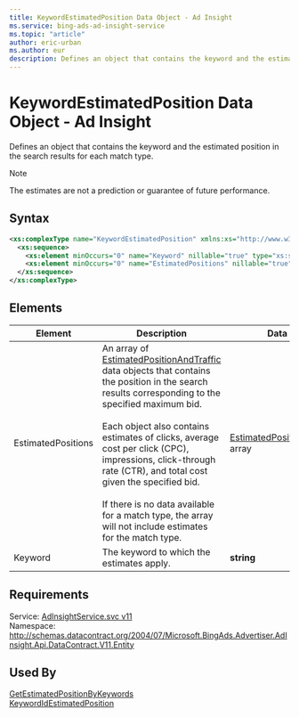 ```yaml
---
title: KeywordEstimatedPosition Data Object - Ad Insight
ms.service: bing-ads-ad-insight-service
ms.topic: "article"
author: eric-urban
ms.author: eur
description: Defines an object that contains the keyword and the estimated position in the search results for each match type.
---
```

# KeywordEstimatedPosition Data Object - Ad Insight
Defines an object that contains the keyword and the estimated position in the search results for each match type.

> [!NOTE]
> The estimates are not a prediction or guarantee of future performance.

## Syntax
```xml
<xs:complexType name="KeywordEstimatedPosition" xmlns:xs="http://www.w3.org/2001/XMLSchema">
  <xs:sequence>
    <xs:element minOccurs="0" name="Keyword" nillable="true" type="xs:string" />
    <xs:element minOccurs="0" name="EstimatedPositions" nillable="true" type="tns:ArrayOfEstimatedPositionAndTraffic" />
  </xs:sequence>
</xs:complexType>
```

## <a name="elements"></a>Elements

|Element|Description|Data Type|
|-----------|---------------|-------------|
|<a name="estimatedpositions"></a>EstimatedPositions|An array of [EstimatedPositionAndTraffic](../ad-insight-service/estimatedpositionandtraffic.md) data objects that contains the position in the search results corresponding to the specified maximum bid.<br /><br />Each object also contains estimates of clicks, average cost per click (CPC), impressions, click-through rate (CTR), and total cost given the specified bid.<br /><br />If there is no data available for a match type, the array will not include estimates for the match type.|[EstimatedPositionAndTraffic](estimatedpositionandtraffic.md) array|
|<a name="keyword"></a>Keyword|The keyword to which the estimates apply.|**string**|

## Requirements
Service: [AdInsightService.svc v11](https://adinsight.api.bingads.microsoft.com/Api/Advertiser/AdInsight/v11/AdInsightService.svc)  
Namespace: http://schemas.datacontract.org/2004/07/Microsoft.BingAds.Advertiser.AdInsight.Api.DataContract.V11.Entity  

## Used By
[GetEstimatedPositionByKeywords](getestimatedpositionbykeywords.md)  
[KeywordIdEstimatedPosition](keywordidestimatedposition.md)  
